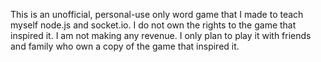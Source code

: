 This is an unofficial, personal-use only word game that I made to teach myself node.js and socket.io.
I do not own the rights to the game that inspired it. I am not making any revenue. I only plan to play it with friends and family who own a copy of the game that inspired it.
